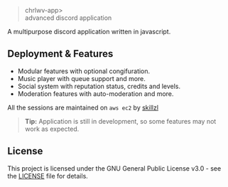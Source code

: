 
> chrlwv-app><br/> advanced discord application 

A multipurpose discord application written in javascript.

## Deployment & Features

- Modular features with optional congifuration.
- Music player with queue support and more.
- Social system with reputation status, credits and levels.
- Moderation features with auto-moderation and more.

All the sessions are maintained on  `aws ec2`  by  [skillzl](https://skillzl.me/)

> **Tip:** Application is still in development, so some features may not work as expected.


## License
This project is licensed under the GNU General Public License v3.0 - see the [LICENSE](https://github.com/skillzl/chrlwv-app/blob/main/LICENSE) file for details.
